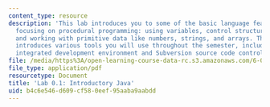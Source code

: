 ```yaml
---
content_type: resource
description: 'This lab introduces you to some of the basic language features of Java,
  focusing on procedural programming: using variables, control structures, and procedures,
  and working with primitive data like numbers, strings, and arrays. This lab also
  introduces various tools you will use throughout the semester, including the Eclipse
  integrated development environment and Subversion source code control system.'
file: /media/https%3A/open-learning-course-data-rc.s3.amazonaws.com/6-005-elements-of-software-construction-fall-2008/b4c6e546d609cf580eef95aaba9aabdd_MIT6_005f08_lab01.pdf
file_type: application/pdf
resourcetype: Document
title: 'Lab 0.1: Introductory Java'
uid: b4c6e546-d609-cf58-0eef-95aaba9aabdd
---
```

